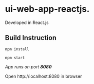 # ui-web-app-reactjs.
Developed in React.js

## Build Instruction
```
npm install

npm start

```
*App runs on port **8080***

Open http://localhost:8080 in browser
##
